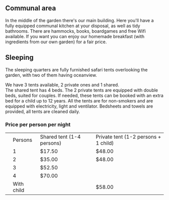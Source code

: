 ## Communal area

In the middle of the garden there's our main building. Here you'll have a fully equipped communal kitchen 
at your disposal, as well as tidy bathrooms. There are hammocks, books, boardgames and free Wifi available. 
If you want you can enjoy our homemade breakfast (with ingredients from our own garden) for a fair price. 

## Sleeping

The sleeping quarters are fully furnished safari tents overlooking the garden, with two of them having oceanview.

We have 3 tents available, 2 private ones and 1 shared.  
The shared tent has 4 beds. The 2 private tents are equipped with double beds, suited for couples. If needed, these tents can be booked with an extra bed for a child up to 12 years. All the tents are for non-smokers and are equipped with electricity, light and ventilator. Bedsheets and towels are provided, all tents are cleaned daily. 

### Price per person per night  

|||||
|---|---|---|---|
||Persons              |Shared tent (1-4 persons)|Private tent (1-2 persons + 1 child)|
|| 1  |$17.50|$48.00|
|| 2  |$35.00|$48.00|
|| 3  |$52.50|   |
|| 4  |$70.00|   |
||With child   |   |$58.00|
